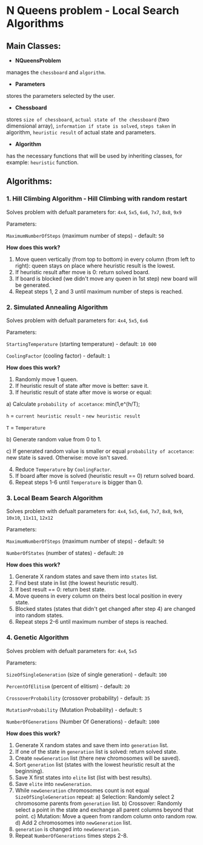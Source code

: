 # N Queens problem - Local Search Algorithms

## Main Classes:
- **NQueensProblem**

manages the `chessboard` and `algorithm`.
- **Parameters**

stores the parameters selected by the user.

- **Chessboard**

stores `size of chessboard`, `actual state of the chessboard` (two dimensional array), `information if state is solved`, `steps taken` in algorithm, `heuristic result` of actual state and parameters.

- **Algorithm**

has the necessary functions that will be used by inheriting classes, for example: `heuristic` function.

## Algorithms:
### 1. Hill Climbing Algorithm - Hill Climbing with random restart

Solves problem with defualt parameters for: `4x4`, `5x5`, `6x6`, `7x7`, `8x8`, `9x9`

Parameters: 

`MaximumNumberOfSteps` (maximum number of steps) - default: `50`

**How does this work?**

1. Move queen vertically (from top to bottom) in every column (from left to right):
  queen stays on place where heuristic result is the lowest.
2. If heuristic result after move is 0: return solved board.
3. If board is blocked (we didn't move any queen in 1st step) new board will be generated.
4. Repeat steps 1, 2 and 3 until maximum number of steps is reached.

### 2. Simulated Annealing Algorithm

Solves problem with defualt parameters for: `4x4`, `5x5`, `6x6`

Parameters: 

`StartingTemperature` (starting temperature) - default: `10 000`

`CoolingFactor` (cooling factor) - default: `1`

**How does this work?**

1. Randomly move 1 queen.
2. If heuristic result of state after move is better: save it.
3. If heuristic result of state after move is worse or equal:
  
  a) Calculate `probability of accetance`: min(1,e^(h/T);
  
  `h` = `current heuristic result` - `new heuristic result`
  
  `T` = `Temperature`
  
  b) Generate random value from 0 to 1.
  
  c) If generated random value is smaller or equal `probability of accetance`: new state is saved. Otherwise: move isn't saved.
  
4. Reduce `Temperature` by `CoolingFactor`.
5. If board after move is solved (heuristic result == 0) return solved board.
6. Repeat steps 1-6 until `Temperature` is bigger than 0.

### 3. Local Beam Search Algorithm

Solves problem with defualt parameters for: `4x4`, `5x5`, `6x6`, `7x7`, `8x8`, `9x9`, `10x10`, `11x11`, `12x12`

Parameters: 

`MaximumNumberOfSteps` (maximum number of steps) - default: `50`

`NumberOfStates` (number of states) - default: `20`

**How does this work?**

1. Generate X random states and save them into `states` list.
2. Find best state in list (the lowest heuristic result).
3. If best result == 0: return best state.
4. Move queens in every column on theirs best local position in every state.
5. Blocked states (states that didn't get changed after step 4) are changed into random states.
6. Repeat steps 2-6 until maximum number of steps is reached.

### 4. Genetic Algorithm

Solves problem with defualt parameters for: `4x4`, `5x5`

Parameters: 

`SizeOfSingleGeneration` (size of single generation) - default: `100`

`PercentOfElitism` (percent of elitism) - default: `20`

`CrossoverProbability` (crossover probability) - default: `35`

`MutationProbability` (Mutation Probability) - default: `5`

`NumberOfGenerations` (Number Of Generations) - default: `1000`

**How does this work?**

1. Generate X random states and save them into `generation` list.
2. If one of the state in `generation` list is solved: return solved state.
3. Create `newGeneration` list (there new chromosomes will be saved).
4. Sort `generation` list (states with the lowest heuristic result at the beginning).
5. Save X first states into `elite` list (list with best results).
6. Save `elite` into `newGeneration`.
7. While `newGeneration` chromosomes count is not equal `SizeOfSingleGeneration` repeat:
  a) Selection:
    Randomly select 2 chromosome parents from `generation` list.
  b) Crossover:
    Randomly select a point in the state and exchange all parent columns beyond that point.
  c) Mutation:
    Move a queen from random column onto random row.  
  d) Add 2 chromosomes into `newGeneration` list.
8. `generation` is changed into `newGeneration`.
9. Repeat `NumberOfGenerations` times steps 2-8.
